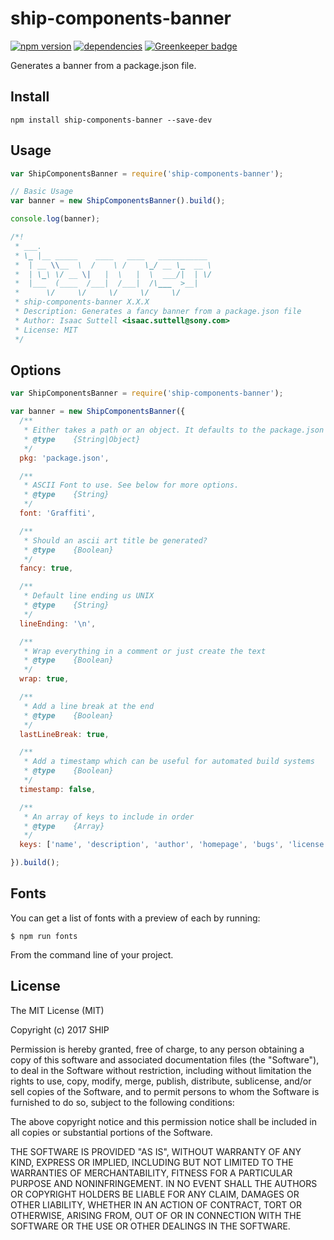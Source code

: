 # ship-components-banner

[![npm version](https://img.shields.io/npm/v/ship-components-banner.svg?style=flat)](https://www.npmjs.com/package/ship-components-banner)
[![dependencies](https://img.shields.io/david/ship-components/ship-components-banner.svg?style=flat)](https://david-dm.org/ship-components/ship-components-banner) [![Greenkeeper badge](https://badges.greenkeeper.io/ship-components/ship-components-banner.svg)](https://greenkeeper.io/)

Generates a banner from a package.json file.

## Install

```shell
npm install ship-components-banner --save-dev
```

## Usage

```js
var ShipComponentsBanner = require('ship-components-banner');

// Basic Usage
var banner = new ShipComponentsBanner().build();

console.log(banner);

/*!
 * ___.
 * \_ |__ _____    ____   ____   ___________
 *  | __ \\__  \  /    \ /    \_/ __ \_  __ \
 *  | \_\ \/ __ \|   |  \   |  \  ___/|  | \/
 *  |___  (____  /___|  /___|  /\___  >__|
 *      \/     \/     \/     \/     \/
 * ship-components-banner X.X.X
 * Description: Generates a fancy banner from a package.json file
 * Author: Isaac Suttell <isaac.suttell@sony.com>
 * License: MIT
 */

```

## Options

```js
var ShipComponentsBanner = require('ship-components-banner');

var banner = new ShipComponentsBanner({
  /**
   * Either takes a path or an object. It defaults to the package.json in your process.cwd()
   * @type    {String|Object}
   */
  pkg: 'package.json',

  /**
   * ASCII Font to use. See below for more options.
   * @type    {String}
   */
  font: 'Graffiti',

  /**
   * Should an ascii art title be generated?
   * @type    {Boolean}
   */
  fancy: true,

  /**
   * Default line ending us UNIX
   * @type    {String}
   */
  lineEnding: '\n',

  /**
   * Wrap everything in a comment or just create the text
   * @type    {Boolean}
   */
  wrap: true,

  /**
   * Add a line break at the end
   * @type    {Boolean}
   */
  lastLineBreak: true,

  /**
   * Add a timestamp which can be useful for automated build systems
   * @type    {Boolean}
   */
  timestamp: false,

  /**
   * An array of keys to include in order
   * @type    {Array}
   */
  keys: ['name', 'description', 'author', 'homepage', 'bugs', 'license'],

}).build();

```

## Fonts

You can get a list of fonts with a preview of each by running:

```shell
$ npm run fonts
```

From the command line of your project.

## License

The MIT License (MIT)

Copyright (c) 2017 SHIP

Permission is hereby granted, free of charge, to any person obtaining a copy
of this software and associated documentation files (the "Software"), to deal
in the Software without restriction, including without limitation the rights
to use, copy, modify, merge, publish, distribute, sublicense, and/or sell
copies of the Software, and to permit persons to whom the Software is
furnished to do so, subject to the following conditions:

The above copyright notice and this permission notice shall be included in all
copies or substantial portions of the Software.

THE SOFTWARE IS PROVIDED "AS IS", WITHOUT WARRANTY OF ANY KIND, EXPRESS OR
IMPLIED, INCLUDING BUT NOT LIMITED TO THE WARRANTIES OF MERCHANTABILITY,
FITNESS FOR A PARTICULAR PURPOSE AND NONINFRINGEMENT. IN NO EVENT SHALL THE
AUTHORS OR COPYRIGHT HOLDERS BE LIABLE FOR ANY CLAIM, DAMAGES OR OTHER
LIABILITY, WHETHER IN AN ACTION OF CONTRACT, TORT OR OTHERWISE, ARISING FROM,
OUT OF OR IN CONNECTION WITH THE SOFTWARE OR THE USE OR OTHER DEALINGS IN THE
SOFTWARE.
